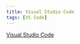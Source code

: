 ```yaml
---
title: Visual Studio Code
tags: [VS Code]
---
```


[Visual Studio Code](https://code.visualstudio.com/)
